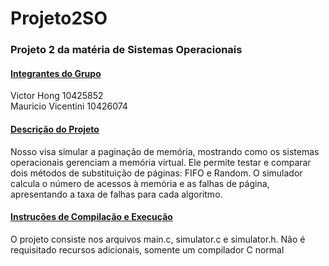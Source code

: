 # Projeto2SO
### Projeto 2 da matéria de Sistemas Operacionais

#### <u>Integrantes do Grupo</u>

Victor Hong           10425852  
Mauricio Vicentini    10426074

#### <u>Descrição do Projeto</u>

Nosso visa simular a paginação de memória, mostrando como os sistemas operacionais gerenciam a memória virtual. Ele permite testar e comparar dois métodos de substituição de páginas: FIFO e Random. O simulador calcula o número de acessos à memória e as falhas de página, apresentando a taxa de falhas para cada algoritmo.


#### <u>Instruções de Compilação e Execução</u>

O projeto consiste nos arquivos main.c, simulator.c e simulator.h. Não é requisitado recursos adicionais, somente um compilador C normal